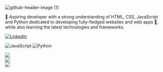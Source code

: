 ![github-header-image (1)](https://github.com/Tyreece-Leishman/Tyreece-Leishman/assets/116001061/b405629f-eb4f-4b98-9f44-77853259969d)


🚀 Aspiring developer with a strong understanding of HTML, CSS, JavaScript and Python dedicated to developing fully-fledged websites and web apps 🔧, while also learning the latest technologies and frameworks. 


[![LinkedIn](https://img.shields.io/badge/LinkedIn-%230077B5.svg?logo=linkedin&logoColor=white)](https://linkedin.com/in/tyreece-leishman) 

![JavaScript](https://img.shields.io/badge/javascript-%23323330.svg?style=for-the-badge&logo=javascript&logoColor=%23F7DF1E) ![Python](https://img.shields.io/badge/python-3670A0?style=for-the-badge&logo=python&logoColor=ffdd54)

![](https://github-readme-stats.vercel.app/api?username=tyreece-leishman&theme=vue-dark&hide_border=false&include_all_commits=true&count_private=true)<br/>
![](https://github-readme-streak-stats.herokuapp.com/?user=tyreece-leishman&theme=vue-dark&hide_border=false)<br/>
![](https://github-readme-stats.vercel.app/api/top-langs/?username=tyreece-leishman&theme=vue-dark&hide_border=false&include_all_commits=true&count_private=true&layout=compact)

